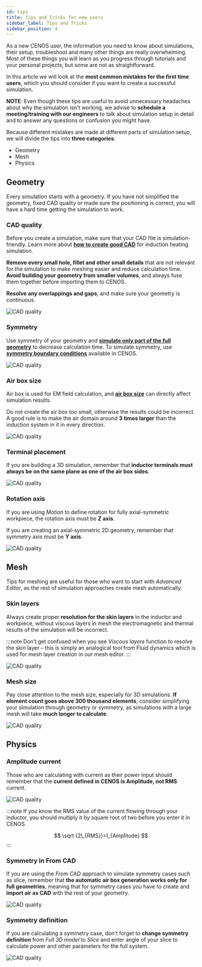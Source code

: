 ```yaml
---
id: tips
title: Tips and Tricks for new users 
sidebar_label: Tips and Tricks
sidebar_position: 4
---
```



As a new CENOS user, the information you need to know about simulations, their setup, troubleshoot and many other things are really overwhelming. Most of these things you will learn as you progress through tutorials and your personal projects, but some are not as straightforward. 

In this article we will look at the **most common mistakes for the first time users**, which you should consider if you want to create a successful simulation.

**NOTE**: Even though these tips are useful to avoid unnecessary headaches about why the simulation isn't working, we advise to **schedule a meeting/training with our engineers** to talk about simulation setup in detail and to answer any questions or confusion you might have.

Because different mistakes are made at different parts of simulation setup, we will divide the tips into **three categories**:

- Geometry
- Mesh
- Physics

## Geometry

Every simulation starts with a geometry. If you have not simplified the geometry, fixed CAD quality or made sure the positioning is correct, you will have a hard time getting the simulation to work.

### CAD quality

Before you create a simulation, make sure that your CAD file is simulation-friendly. Learn more about [**how to create good CAD**](/geometry/good-cad) for induction heating simulation.

**Remove every small hole, fillet and other small details** that are not relevant for the simulation to make meshing easier and reduce calculation time. **Avoid building your geometry from smaller volumes**, and always fuse them together before importing them to CENOS.

**Resolve any overlappings and gaps**, and make sure your geometry is continuous.

<p align="center">

![CAD quality](assets/tips/1.png)

</p>

### Symmetry

Use symmetry of your geometry and [**simulate only part of the full geometry**](/geometry/geometry-simplification) to decrease calculation time. To simulate symmetry, use [**symmetry boundary conditions**](/physics/symmetry) available in CENOS.

<p align="center">

![CAD quality](assets/tips/2.png)

</p>

### Air box size

Air box is used for EM field calculation, and [**air box size**](/geometry/air-domain-size) can directly affect simulation results.

Do not create the air box too small, otherwise the results could be incorrect. A good rule is to make the air domain around **3 times larger** than the induction system in it in every direction.

<p align="center">

![CAD quality](assets/tips/3.png)

</p>

### Terminal placement

If you are building a 3D simulation, remember that **inductor terminals must always be on the same plane as one of the air box sides**.

<p align="center">

![CAD quality](assets/tips/4.png)

</p>

### Rotation axis

If you are using *Motion* to define rotation for fully axial-symmetric workpiece, the rotation axis must be **Z axis**.

If you are creating an axial-symmetric 2D geometry, remember that symmetry axis must be **Y axis**.
    
<p align="center">

![CAD quality](assets/tips/5.png)

</p>

## Mesh

Tips for meshing are useful for those who want to start with *Advanced Editor*, as the rest of simulation approaches create mesh automatically.

### Skin layers

Always create proper **resolution for the skin layers** in the inductor and workpiece, without viscous layers in mesh the electromagnetic and thermal results of the simulation will be incorrect.

:::note
Don’t get confused when you see *Viscous layers* function to resolve the skin layer – this is simply an analogical tool from Fluid dynamics which is used for mesh layer creation in our mesh editor.
:::

<p align="center">

![CAD quality](assets/tips/7.png)

</p>

### Mesh size

Pay close attention to the mesh size, especially for 3D simulations. **If element count goes above 300 thousand elements**, consider simplifying your simulation through geometry or symmetry, as simulations with a large mesh will take **much longer to calculate**.

<p align="center">

![CAD quality](assets/tips/8.png)

</p>

 ## Physics
 
 ### Amplitude current
 
 Those who are calculating with current as their power input should remember that the **current defined in CENOS is Amplitude, not RMS** current.
 
<p align="center">

![CAD quality](assets/tips/9.png)

</p>

:::note
If you know the RMS value of the current flowing through your inductor, you should multiply it by square root of two before you enter it in CENOS.

$$
\sqrt {2I_{RMS}}=I_{Amplitude}
$$
:::


### Symmetry in From CAD
 
 If you are using the *From CAD* approach to simulate symmetry cases such as slice, remember that **the automatic air box generation works only for full geometries**, meaning that for symmetry cases you have to create and **import air as CAD** with the rest of your geometry.
 
<p align="center">

![CAD quality](assets/tips/11.png)

</p>

### Symmetry definition
 
 If you are calculating a symmetry case, don’t forget to **change symmetry definition** from *Full 3D model* to *Slice* and enter angle of your slice to calculate power and other parameters for the full system.
 
<p align="center">

![CAD quality](assets/tips/12.png)

</p>

